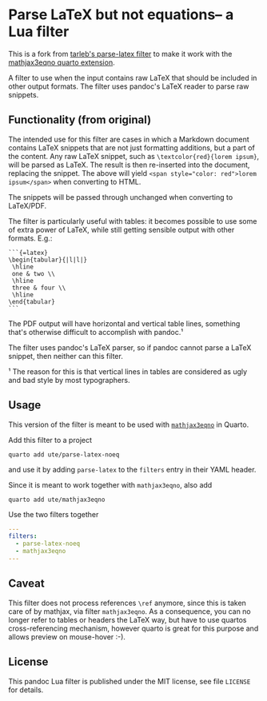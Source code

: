 Parse LaTeX but not equations– a Lua filter
==================================================================

This is a fork from [tarleb's parse-latex filter](https://github.com/tarleb/parse-latex/) to make it work with the [mathjax3eqno quarto extension](https://github.com/ute/mathjax3eqno/). 


A filter to use when the input contains raw LaTeX that should be
included in other output formats. The filter uses pandoc's LaTeX
reader to parse raw snippets.


Functionality (from original)
------------------------------------------------------------------

The intended use for this filter are cases in which a Markdown
document contains LaTeX snippets that are not just formatting
additions, but a part of the content. Any raw LaTeX snippet, such
as `\textcolor{red}{lorem ipsum}`, will be parsed as LaTeX. The
result is then re-inserted into the document, replacing the
snippet. The above will yield `<span style="color: red">lorem
ipsum</span>` when converting to HTML.

The snippets will be passed through unchanged when converting to
LaTeX/PDF.

The filter is particularly useful with tables: it becomes possible
to use some of extra power of LaTeX, while still getting sensible
output with other formats. E.g.:

````
```{=latex}
\begin{tabular}{|l|l|}
 \hline
 one & two \\
 \hline
 three & four \\
 \hline
\end{tabular}
```
````

The PDF output will have horizontal and vertical table lines,
something that's otherwise difficult to accomplish with pandoc.¹

The filter uses pandoc's LaTeX parser, so if pandoc cannot parse a
LaTeX snippet, then neither can this filter.

¹ The reason for this is that vertical lines in tables are
  considered as ugly and bad style by most typographers.


Usage
------------------------------------------------------------------

This version of the filter is meant to be used with [`mathjax3eqno`](https://github.com/ute/mathjax3eqno/) in Quarto.

Add this filter to a project

    quarto add ute/parse-latex-noeq

and use it by adding `parse-latex` to the `filters` entry
in their YAML header.

Since it is meant to work together with `mathjax3eqno`, also add

    quarto add ute/mathjax3eqno

Use the two filters together

``` yaml
---
filters:
  - parse-latex-noeq
  - mathjax3eqno
---
```

Caveat
----------------------------------
This filter does not process references `\ref` anymore, since this is taken care of by mathjax, via filter `mathjax3eqno`. As a consequence, you can no longer refer to tables or headers the LaTeX way, but have to use quartos cross-referencing mechanism, however quarto is great for this purpose and allows preview on mouse-hover :-).


License
------------------------------------------------------------------

This pandoc Lua filter is published under the MIT license, see
file `LICENSE` for details.
